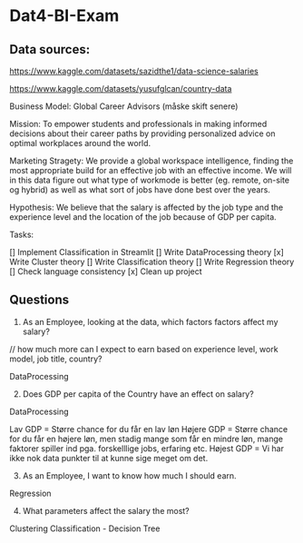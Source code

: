 # Dat4-BI-Exam

## Data sources:

https://www.kaggle.com/datasets/sazidthe1/data-science-salaries

https://www.kaggle.com/datasets/yusufglcan/country-data

Business Model: Global Career Advisors (måske skift senere)

Mission:
To empower students and professionals in making informed decisions about their career paths by providing personalized advice on optimal workplaces around the world.

Marketing Stragety:
We provide a global workspace intelligence, finding the most appropriate build for an effective job with an effective income.
We will in this data figure out what type of workmode is better (eg. remote, on-site og hybrid) as well as what sort of jobs have done best over the years.

Hypothesis:
We believe that the salary is affected by the job type and the experience level and the location of the job because of GDP per capita.

Tasks:

[] Implement Classification in Streamlit
[] Write DataProcessing theory
[x] Write Cluster theory
[] Write Classification theory
[] Write Regression theory
[] Check language consistency
[x] Clean up project

## Questions

1. As an Employee, looking at the data, which factors factors affect my salary?

// how much more can I expect to earn based on experience level, work model, job title, country?

DataProcessing

2. Does GDP per capita of the Country have an effect on salary?

DataProcessing

Lav GDP = Større chance for du får en lav løn
Højere GDP = Større chance for du får en højere løn, men stadig mange som får en mindre løn, mange faktorer spiller ind pga. forskelllige jobs, erfaring etc.
Højest GDP = Vi har ikke nok data punkter til at kunne sige meget om det.

3. As an Employee, I want to know how much I should earn.

Regression

4. What parameters affect the salary the most?

Clustering
Classification - Decision Tree
